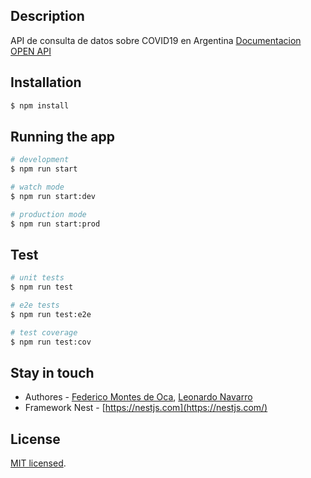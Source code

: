 ## Description

API de consulta de datos sobre COVID19 en Argentina
[Documentacion OPEN API](https://covid19-ar-api.herokuapp.com/)

## Installation

```bash
$ npm install
```

## Running the app

```bash
# development
$ npm run start

# watch mode
$ npm run start:dev

# production mode
$ npm run start:prod
```

## Test

```bash
# unit tests
$ npm run test

# e2e tests
$ npm run test:e2e

# test coverage
$ npm run test:cov
```

## Stay in touch

- Authores - [Federico Montes de Oca](https://github.com/FedeMDO), [Leonardo Navarro](https://github.com/LeoSalgueiro)
- Framework Nest - [https://nestjs.com](https://nestjs.com/)

## License

[MIT licensed](LICENSE).

